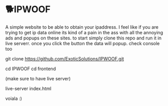 # 🐕IPWOOF
A simple website to be able to obtain your ipaddress. I feel like if you are trying to get ip data online its kind of a pain in the ass with all the annoying ads and popups on these sites. to start simply clone this repo and run it in live serverr. once you click the button the data will popup. check console too


git clone https://github.com/ExoticSolutions/IPWOOF.git

cd IPWOOF
cd frontend

(make sure to have live server)

live-server index.html

voiala :)
